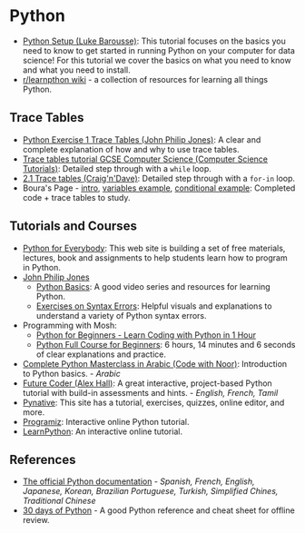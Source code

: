 # Python

- [Python Setup (Luke Barousse)](https://www.youtube.com/playlist?list=PL_CkpxkuPiT9udgCeqZpS4HKF6uIzra3r):
  This tutorial focuses on the basics you need to know to get started in running
  Python on your computer for data science! For this tutorial we cover the
  basics on what you need to know and what you need to install.
- [r/learnpthon wiki](https://www.reddit.com/r/learnpython/wiki/index/) - a
  collection of resources for learning all things Python.

## Trace Tables

- [Python Exercise 1 Trace Tables (John Philip Jones)](https://www.youtube.com/watch?v=pVeSya6nYuQ):
  A clear and complete explanation of how and why to use trace tables.
- [Trace tables tutorial GCSE Computer Science (Computer Science Tutorials)](https://www.youtube.com/watch?v=UbANyxE7pGE):
  Detailed step through with a `while` loop.
- [2.1 Trace tables (Craig'n'Dave)](https://www.youtube.com/watch?v=SCjfhbwY3KM):
  Detailed step through with a `for-in` loop.
- Boura's Page -
  [intro](https://www.bouraspage.com/repository/algorithmic-thinking/what-is-a-trace-table#google_vignette),
  [variables example](https://www.bouraspage.com/repository/algorithmic-thinking/exercise-creating-a-trace-table),
  [conditional example](https://www.bouraspage.com/repository/algorithmic-thinking/exercise-trace-tables-and-single-alternative-decision-structures):
  Completed code + trace tables to study.

## Tutorials and Courses

- [Python for Everybody](https://www.py4e.com): This web site is building a set
  of free materials, lectures, book and assignments to help students learn how
  to program in Python.
- [John Philip Jones](https://www.youtube.com/@johnphilipjones)
  - [Python Basics](https://www.youtube.com/playlist?list=PL6lxxT7IdTxHSpoenjm2Iue9y04ewdvGn):
    A good video series and resources for learning Python.
  - [Exercises on Syntax Errors](https://www.youtube.com/playlist?list=PL6lxxT7IdTxGEHq3favz7SXHbPr86bLM9):
    Helpful visuals and explanations to understand a variety of Python syntax
    errors.
- Programming with Mosh:
  - [Python for Beginners - Learn Coding with Python in 1 Hour](https://www.youtube.com/watch?v=kqtD5dpn9C8)
  - [Python Full Course for Beginners](https://www.youtube.com/watch?v=_uQrJ0TkZlc):
    6 hours, 14 minutes and 6 seconds of clear explanations and practice.
- [Complete Python Masterclass in Arabic (Code with Noor)](https://www.youtube.com/playlist?list=PLaOfjyVFnPmW1sycl5qH3PH_vymkguOq8):
  Introduction to Python basics. - _Arabic_
- [Future Coder (Alex Hall)](https://futurecoder.io): A great interactive,
  project-based Python tutorial with build-in assessments and hints. - _English,
  French, Tamil_
- [Pynative](https://pynative.com): This site has a tutorial, exercises,
  quizzes, online editor, and more.
- [Programiz](https://www.programiz.com/python-programming): Interactive online
  Python tutorial.
- [LearnPython](https://www.learnpython.org/): An interactive online tutorial.

## References

- [The official Python documentation](https://docs.python.org/3/) - _Spanish,
  French, English, Japanese, Korean, Brazilian Portuguese, Turkish, Simplified
  Chines, Traditional Chinese_
- [30 days of Python](https://github.com/Asabeneh/30-Days-Of-Python) - A good
  Python reference and cheat sheet for offline review.
